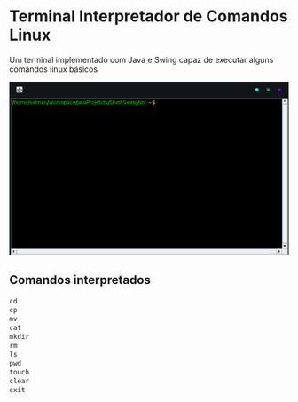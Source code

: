# Terminal Interpretador de Comandos Linux
Um terminal implementado com Java e Swing capaz de executar alguns comandos linux básicos

![shell](./shell.gif)

## Comandos interpretados

```
cd
cp
mv
cat
mkdir
rm
ls
pwd
touch
clear
exit
```

